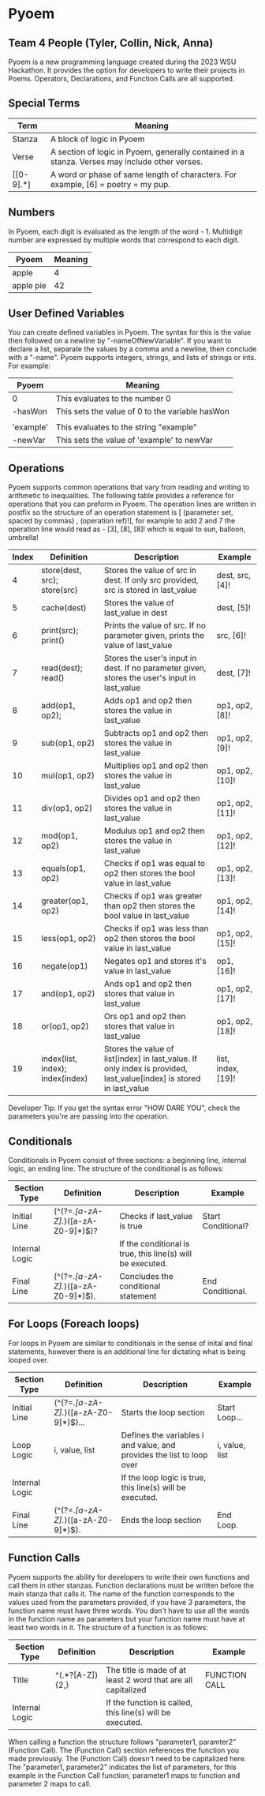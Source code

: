 # Pyoem

## Team 4 People (Tyler, Collin, Nick, Anna)

Pyoem is a new programming language created during the 2023 WSU Hackathon. It provides the option for developers to write their projects in Poems. Operators, Declarations, and Function Calls are all supported.

## Special  Terms

| Term      | Meaning                                                      |
| --------- | ------------------------------------------------------------ |
| Stanza    | A block of logic in Pyoem                                    |
| Verse     | A section of logic in Pyoem, generally contained in a stanza. Verses may include other verses. |
| [[0-9].*] | A word or phase of same length of characters. For example, [6] = poetry = my pup. |

## Numbers

In Pyoem, each digit is evaluated as the length of the word - 1. Multidigit number are expressed by multiple words that correspond to each digit.

| Pyoem     | Meaning |
| --------- | ------- |
| apple     | 4       |
| apple pie | 42      |

## User Defined  Variables

You can create defined variables in Pyoem. The syntax for this is the value then followed on a newline by "-nameOfNewVariable". If you want to declare a list, separate the values by a comma and a newline, then conclude with a "-name". Pyoem supports integers, strings, and lists of strings or ints. For example:

| Pyoem     | Meaning                                         |
| --------- | ----------------------------------------------- |
| 0         | This evaluates to the number 0                  |
| -hasWon   | This sets the value of 0 to the variable hasWon |
|           |                                                 |
| 'example' | This evaluates to the string "example"          |
| -newVar   | This sets the value of 'example' to newVar      |

## Operations

Pyoem supports common operations that vary from reading and writing to arithmetic to inequalities. The following table provides a reference for operations that you can preform in Pyoem. The operation lines are written in postfix so the structure of an operation statement is [ (parameter set, spaced by commas) , (operation ref)!], for example to add 2 and 7 the operation line would read as - [3], [8], [8]!  which is equal to sun, balloon, umbrella!

| Index | Definition                       | Description                                                  | Example            |
| ----- | -------------------------------- | ------------------------------------------------------------ | ------------------ |
| 4     | store(dest, src); store(src)     | Stores the value of src in dest. If only src provided, src is stored in last_value | dest, src, [4]!    |
| 5     | cache(dest)                      | Stores the value of last_value in dest                       | dest, [5]!         |
| 6     | print(src); print()              | Prints the value of src. If no parameter given, prints the value of last_value | src, [6]!          |
| 7     | read(dest); read()               | Stores the user's input in dest. If no parameter given, stores the user's input in last_value | dest, [7]!         |
| 8     | add(op1, op2);                   | Adds op1 and op2 then stores the value in last_value         | op1, op2, [8]!     |
| 9     | sub(op1, op2)                    | Subtracts op1 and op2 then stores the value in last_value    | op1, op2, [9]!     |
| 10    | mul(op1, op2)                    | Multiplies op1 and op2 then stores the value in last_value   | op1, op2, [10]!    |
| 11    | div(op1, op2)                    | Divides op1 and op2 then stores the value in last_value      | op1, op2, [11]!    |
| 12    | mod(op1, op2)                    | Modulus op1 and op2 then stores the value in last_value      | op1, op2, [12]!    |
| 13    | equals(op1, op2)                 | Checks if op1 was equal to op2 then stores the bool value in last_value | op1, op2, [13]!    |
| 14    | greater(op1, op2)                | Checks if op1 was greater than op2 then stores the bool value in last_value | op1, op2, [14]!    |
| 15    | less(op1, op2)                   | Checks if op1 was less than op2 then stores the bool value in last_value | op1, op2, [15]!    |
| 16    | negate(op1)                      | Negates op1 and stores it's value in last_value              | op1, [16]!         |
| 17    | and(op1, op2)                    | Ands op1 and op2 then stores that value in last_value        | op1, op2, [17]!    |
| 18    | or(op1, op2)                     | Ors op1 and op2 then stores that value in last_value         | op1, op2, [18]!    |
| 19    | index(list, index); index(index) | Stores the value of list[index] in last_value. If only index is provided, last_value[index] is stored in last_value | list, index, [19]! |

Developer Tip: If you get the syntax error "HOW DARE YOU", check the parameters you're are passing into the operation.

## Conditionals

Conditionals in Pyoem consist of three sections: a beginning line, internal logic, an ending line. The structure of the conditional is as follows:

| Section Type   | Definition                          | Description                                                | Example            |
| -------------- | ----------------------------------- | ---------------------------------------------------------- | ------------------ |
| Initial Line   | (^(?=.*[a-zA-Z].*)([a-zA-Z0-9]*)$)? | Checks if last_value is true                               | Start Conditional? |
| Internal Logic |                                     | If the conditional is true, this line(s) will be executed. |                    |
| Final Line     | (^(?=.*[a-zA-Z].*)([a-zA-Z0-9]*)$). | Concludes the conditional statement                        | End Conditional.   |

## For Loops (Foreach loops)

For loops in Pyoem are similar to conditionals in the sense of inital and final statements, however there is an additional line for dictating what is being looped over.

| Section Type   | Definition                            | Description                                                  | Example        |
| -------------- | ------------------------------------- | ------------------------------------------------------------ | -------------- |
| Initial Line   | (^(?=.*[a-zA-Z].*)([a-zA-Z0-9]*)$)... | Starts the loop section                                      | Start Loop...  |
| Loop Logic     | i, value, list                        | Defines the variables i and value, and provides the list to loop over | i, value, list |
| Internal Logic |                                       | If the loop logic is true, this line(s) will be executed.    |                |
| Final Line     | (^(?=.*[a-zA-Z].*)([a-zA-Z0-9]*)$).   | Ends the loop section                                        | End Loop.      |

## Function Calls

Pyoem supports the ability for developers to write their own functions and call them in other stanzas. Function declarations must be written before the main stanza that calls it. The name of the function corresponds to the values used from the parameters provided, if you have 3 parameters, the function name must have three words. You don't have to use all the words in the function name as parameters but your function name must have at least two words in it. The structure of a function is as follows: 

| Section Type   | Definition      | Description                                                  | Example       |
| -------------- | --------------- | ------------------------------------------------------------ | ------------- |
| Title          | ^(.*?[A-Z]){2,} | The title is made of at least 2 word that are all capitalized | FUNCTION CALL |
| Internal Logic |                 | If the function is called, this line(s) will be executed.    |               |

When calling a function the structure follows "parameter1, paramter2" (Function Call). The (Function Call) section references the function you made previously. The (Function Call) doesn't need to be capitalized here. The "parameter1, parameter2" indicates the list of parameters, for this example in the Function Call function, parameter1 maps to function and parameter 2 maps to call. 



